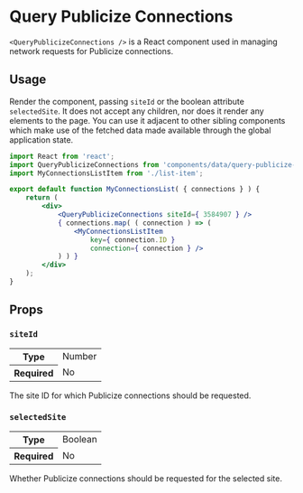 # Query Publicize Connections

`<QueryPublicizeConnections />` is a React component used in managing network requests for Publicize connections.

## Usage

Render the component, passing `siteId` or the boolean attribute `selectedSite`. It does not accept any children, nor does it render any elements to the page. You can use it adjacent to other sibling components which make use of the fetched data made available through the global application state.

```jsx
import React from 'react';
import QueryPublicizeConnections from 'components/data/query-publicize-connetions';
import MyConnectionsListItem from './list-item';

export default function MyConnectionsList( { connections } ) {
	return (
		<div>
			<QueryPublicizeConnections siteId={ 3584907 } />
			{ connections.map( ( connection ) => (
				<MyConnectionsListItem
					key={ connection.ID }
					connection={ connection } />
			) ) }
		</div>
	);
}
```

## Props

### `siteId`

<table>
	<tr><th>Type</th><td>Number</td></tr>
	<tr><th>Required</th><td>No</td></tr>
</table>

The site ID for which Publicize connections should be requested.

### `selectedSite`

<table>
	<tr><th>Type</th><td>Boolean</td></tr>
	<tr><th>Required</th><td>No</td></tr>
</table>

Whether Publicize connections should be requested for the selected site.
